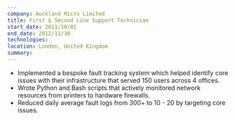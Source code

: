 ```yaml
---
company: Auckland Micro Limited
title: First & Second Line Support Technician
start_date: 2011/10/01
end_date: 2012/11/30
technologies: 
location: London, United Kingdom
summary: 
---
```


- Implemented a bespoke fault tracking system which helped identify core issues with their infrastructure that served 150 users across 4 offices.
- Wrote Python and Bash scripts that actively monitored network resources from printers to hardware firewalls.
- Reduced daily average fault logs from 300+ to 10 - 20 by targeting core issues.